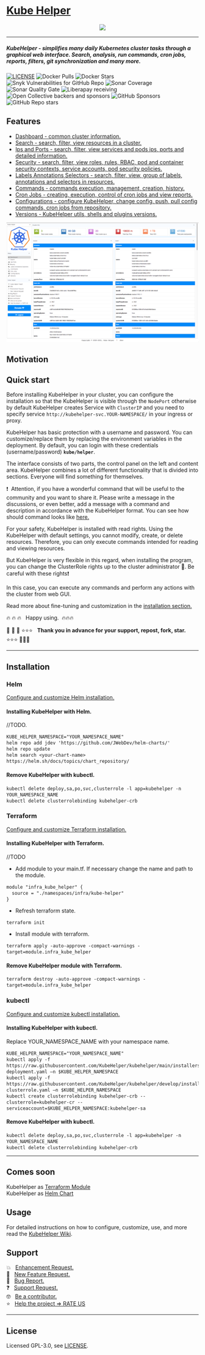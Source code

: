 # [Kube Helper](https://github.com/KubeHelper/kubehelper)  

<p align="center">
  <img src="https://github.com/KubeHelper/kubehelper/blob/develop/src/main/resources/web/img/kube-helper-512.png" width="300" />
</p>
 
---       
##### KubeHelper - simplifies many daily Kubernetes cluster tasks through a graphical web interface. Search, analysis, run commands, cron jobs, reports, filters, git synchronization and many more.     

[![LICENSE](https://img.shields.io/badge/license-GNU%20v3-green)](https://github.com/KubeHelper/kubehelper/blob/main/LICENSE)
![Docker Pulls](https://img.shields.io/docker/pulls/kubehelper/kubehelper)
![Docker Stars](https://img.shields.io/docker/stars/kubehelper/kubehelper)
![Snyk Vulnerabilities for GitHub Repo](https://img.shields.io/snyk/vulnerabilities/github/KubeHelper/kubehelper)
![Sonar Coverage](https://img.shields.io/sonar/coverage/kubehelper?server=https%3A%2F%2Fsonarcloud.io)
![Sonar Quality Gate](https://img.shields.io/sonar/quality_gate/kubehelper?server=https%3A%2F%2Fsonarcloud.io)
![Liberapay receiving](https://img.shields.io/liberapay/receives/kubehelper)
![Open Collective backers and sponsors](https://img.shields.io/opencollective/all/kubehelper)
![GitHub Sponsors](https://img.shields.io/github/sponsors/kubehelper?style=social)
![GitHub Repo stars](https://img.shields.io/github/stars/KubeHelper/kubehelper?style=social)

## Features

* [Dashboard - common cluster information.](https://github.com/KubeHelper/kubehelper/wiki/Home)
* [Search - search, filter, view resources in a cluster.](https://github.com/KubeHelper/kubehelper/wiki/Home)
* [Ips and Ports - search, filter, view services and pods ips, ports and detailed information.](https://github.com/KubeHelper/kubehelper/wiki/Home)
* [Security - search, filter, view roles, rules, RBAC, pod and container security contexts, service accounts, pod security policies.](https://github.com/KubeHelper/kubehelper/wiki/Home)
* [Labels Annotations Selectors - search, filter, view, group of labels, annotations and selectors in resources.](https://github.com/KubeHelper/kubehelper/wiki/Home)
* [Commands - commands execution, management, creation, history.](https://github.com/KubeHelper/kubehelper/wiki/Home)
* [Cron Jobs - creating, execution, control of cron jobs and view reports.](https://github.com/KubeHelper/kubehelper/wiki/Home)
* [Configurations - configure KubeHelper, change config, push, pull config commands, cron jobs from repository.](https://github.com/KubeHelper/kubehelper/wiki/Home)
* [Versions - KubeHelper utils, shells and plugins versions.](https://github.com/KubeHelper/kubehelper/wiki/Home)

![KubeHelper](screenshots/main.png)

## Motivation
              
## Quick start
Before installing KubeHelper in your cluster, you can configure the installation so that the KubeHelper is visible through the ``NodePort`` otherwise by default KubeHelper creates Service with 
``ClusterIP`` and you need to specify service ``http://kubehelper-svc.YOUR-NAMESPACE/`` in your ingress or proxy.   

KubeHelper has basic protection with a username and password. You can customize/replace them by replacing the environment variables in the deployment. By default, you can login with these 
credentials (username/password) **``kube/helper``**.   

The interface consists of two parts, the control panel on the left and content area. KubeHelper combines a lot of different functionality that is divided into sections. Everyone will find 
something for themselves.  

❗&nbsp; Attention, if you have a wonderful command that will be useful to the community and you want to share it. Please write a message in the discussions, or even better, add a message with a 
command and description in accordance with the KubeHelper format. You can see how should command looks like [here.](https://github.com/KubeHelper/kubehelper/wiki/Installation)

For your safety, KubeHelper is installed with read rights. Using the KubeHelper with default settings, you cannot modify, create, or delete resources. Therefore, you can only execute commands intended for reading and viewing resources.  

But KubeHelper is very flexible in this regard, when installing the program, you can change the ClusterRole rights up to the cluster administrator 💪. Be careful with these rights❗

In this case, you can execute any commands and perform any actions with the cluster from web GUI.  

Read more about fine-tuning and customization in the [installation section.](https://github.com/KubeHelper/kubehelper/wiki/Installation)

🔥 🔥 🔥 &nbsp; Happy using. &nbsp;🔥🔥🔥

🚀 🚀 🚀&nbsp;⭐⭐⭐ &nbsp; **Thank you in advance for your support, repost, fork, star.** &nbsp; ⭐⭐⭐&nbsp;🚀🚀🚀  

---
## Installation 
### Helm
[Configure and customize Helm installation.](https://github.com/KubeHelper/kubehelper/wiki/Installation)
#### Installing KubeHelper with Helm.
//TODO.
```shell
KUBE_HELPER_NAMESPACE="YOUR_NAMESPACE_NAME"
helm repo add jdev 'https://github.com/JWebDev/helm-charts/'
helm repo update
helm search <your-chart-name>
https://helm.sh/docs/topics/chart_repository/
```
#### Remove KubeHelper with kubectl.
```shell
kubectl delete deploy,sa,po,svc,clusterrole -l app=kubehelper -n YOUR_NAMESPACE_NAME
kubectl delete clusterrolebinding kubehelper-crb
```

### Terraform
[Configure and customize Terraform installation.](https://github.com/KubeHelper/kubehelper/wiki/Installation)
#### Installing KubeHelper with Terraform.
//TODO

* Add module to your main.tf. If necessary change the name and path to the module.
```shell
module "infra_kube_helper" {
  source = "./namespaces/infra/kube-helper"
}
```

* Refresh terraform state.
```shell
terraform init
```

* Install module with terraform.
```shell
terraform apply -auto-approve -compact-warnings -target=module.infra_kube_helper
```

#### Remove KubeHelper module with Terraform.
```shell
terraform destroy -auto-approve -compact-warnings -target=module.infra_kube_helper
``` 

### kubectl
[Configure and customize kubectl installation.](https://github.com/KubeHelper/kubehelper/wiki/Installation)
#### Installing KubeHelper with kubectl.  
Replace YOUR_NAMESPACE_NAME with your namespace name.
```shell
KUBE_HELPER_NAMESPACE="YOUR_NAMESPACE_NAME"
kubectl apply -f https://raw.githubusercontent.com/KubeHelper/kubehelper/main/installers/kubectl/kubehelper-deployment.yaml —n $KUBE_HELPER_NAMESPACE
kubectl apply -f https://raw.githubusercontent.com/KubeHelper/kubehelper/develop/installers/kubectl/kubehelper-clusterrole.yaml —n $KUBE_HELPER_NAMESPACE
kubectl create clusterrolebinding kubehelper-crb --clusterrole=kubehelper-cr --serviceaccount=$KUBE_HELPER_NAMESPACE:kubehelper-sa
```
#### Remove KubeHelper with kubectl.
```shell
kubectl delete deploy,sa,po,svc,clusterrole -l app=kubehelper -n YOUR_NAMESPACE_NAME
kubectl delete clusterrolebinding kubehelper-crb
```
---
## Comes soon
KubeHelper as [Terraform Module](https://registry.terraform.io/browse/modules)  
KubeHelper as [Helm Chart](https://artifacthub.io)
                                                                                                                       
## Usage
For detailed instructions on how to configure, customize, use, and more read the [KubeHelper Wiki](https://github.com/KubeHelper/kubehelper/wiki/Home).
    
## Support  
💥 &nbsp; [Enhancement Request.](https://github.com/JWebDev/kube-helper/issues/new?labels=kind:Enhancement&amp;template=ENHANCEMENT_REQUEST.md)  
🚀 &nbsp; [New Feature Request.](https://github.com/JWebDev/kube-helper/issues/new?labels=kind:Feature&amp;template=FEATURE_REQUEST.md)  
🐞 &nbsp; [Bug Report.](https://github.com/JWebDev/kube-helper/issues/new?labels=kind:Bug&amp;template=BUG_REPORT.md)  
❓ &nbsp; [Support Request.](https://github.com/JWebDev/kube-helper/issues/new?labels=kind:Support&amp;template=SUPPORT_REQUEST.md)  
🤓 &nbsp; [Be a contributor.](https://github.com/JWebDev/kube-helper/issues/new?labels=kind:Enhancement&amp;template=ENHANCEMENT_REQUEST.md)  
⭐ &nbsp; [Help the project => RATE US](https://github.com/JWebDev/kubehelper/stargazers)  

---
## License
Licensed GPL-3.0, see [LICENSE](https://github.com/KubeHelper/kubehelper/blob/main/LICENSE).

